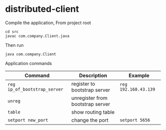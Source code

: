 # distributed-client

Compile the application, From project root 
```
cd src
javac com.company.Client.java
```

Then run
```
java com.company.Client
```

Application commands

| Command                      | Description                      | Example              |
| ---------------------------- |----------------------------------|----------------------|
| `reg ip_of_bootstrap_server` | register to bootstrap server     | `reg 192.168.43.139` |
| `unreg`                      | unregister from bootstrap server |                      |
| `table`                      | show routing table               |                      |
| `setport new_port`           | change the port                  | `setport 5656`       |
